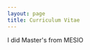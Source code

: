```yaml
---
layout: page
title: Curriculum Vitae
---
```



<div style="float: left; margin-right:15px">
</div>
I did Master's from MESIO 

